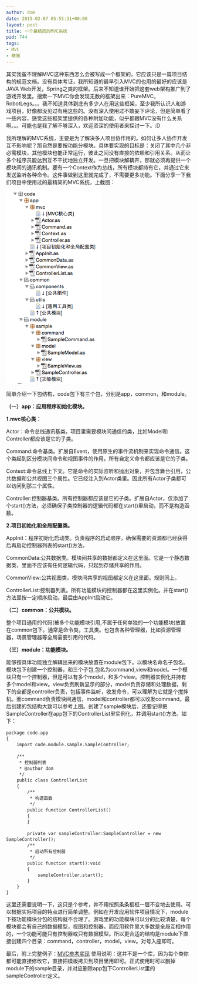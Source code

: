 ```yaml
---
author: dom
date: 2015-02-07 05:55:31+00:00
layout: post
title: 一个最精简的MVC系统
pid: 744
tags:
- MVC
- 精简
---
```


其实我蛮不理解MVC这种东西怎么会被写成一个框架的，它应该只是一篇项目结构的规范文档。没有具体考证，我所知道的最早引入MVC的也用的最好的应该是JAVA Web开发，Spring之类的框架。后来不知道谁开始把这套web架构推广到了游戏开发里。搜索一下MVC你会发现无数的框架出来：PureMVC，RobotLegs。。。我不知道具体到底有多少人在用这些框架，至少我所认识人和游戏项目，好像都没见过有用这些的。没有深入使用过不敢妄下评论，但是简单看了一些内容，感觉这些框架里提供的各种附加功能，似乎都跟MVC没有什么关系啊。。。可能也是我了解不够深入，欢迎资深的使用者来探讨一下。:D

我所理解的MVC系统，主要是为了解决多人项目协作用的。如何让多人协作开发互不影响呢？那自然是要按功能分模块。具体要实现的目标是：关闭了其中几个非必需模块，其他模块也能正常运行，彼此之间没有直接的依赖和引用关系。从而让多个程序员能达到互不干扰地独立开发。一旦把模块解耦开，那就必须再提供一个模块间的通讯机制。要有一个Context作为总线，所有模块都持有它，并通过它来发送监听各种命令。这件事做到这里就完成了，不需要更多功能。下面分享一下我们项目中使用过的最精简的MVC系统，上截图：

[![MVC2](/uploads/2015/02/MVC2.png)](/uploads/2015/02/MVC2.png)



简单介绍一下包结构，code包下有三个包，分别是app，common，和module。

**（一）app：应用程序初始化模块。**

**1.mvc核心类：**


Actor：命令总线通讯基类。项目里需要模块间通信的类，比如Model和Controller都应该是它的子类。




Command:命令基类。扩展自Event，使用原生的事件流机制来实现命令通信。这个类起到区分模块间命令和视图事件的作用。所有自定义命令都应该是它的子类。




Context:命令总线上下文。它是命令的实际监听和抛出对象，并包含舞台引用，公共数据和公共视图三个属性。它已经注入到Actor类里。因此所有Actor子类都可以访问到那三个属性。




Controller:控制器基类。所有控制器都应该是它的子类。扩展自Actor，仅添加了个start()方法，必须确保子类控制器的逻辑代码都在start()里启动，而不是构造函数。




**2.项目初始化和全局配置类。**




AppInit：程序初始化启动类。负责程序的启动顺序，确保需要的资源都已经获得后再启动控制器列表的start()方法。




CommonData:公共数据类。模块间共享的数据都定义在这里面。它是一个静态数据类，里面不应该有任何逻辑代码，只起到存储共享的作用。




CommonView:公共视图类。模块间共享的视图都定义在这里面。规则同上。




ControllerList:控制器列表。所有功能模块的控制器都在这里实例化。并在start()方法里按一定顺序启动。最后由AppInit启动它。




**（二）common：公共模块。**




整个项目通用的代码(被多个功能模块引用,不属于任何单独的一个功能模块)放置在common包下。通常是命令类，工具类。也包含各种管理器，比如资源管理器，场景管理器等全局需要引用的代码。




**（三）module：功能模块。**




能够按具体功能独立解耦出来的模块放置在module包下。以模块名命名子包名。模块包下创建一个控制器，和三个子包,包名为command,view和model。一个模块只有一个控制器，但是可以有多个model，和多个view。控制器实例化并持有多个model和view。view负责刷新显示的部分，model负责存储和处理数据，剩下的全都是controller负责，包括事件监听，收发命令，可以理解为它就是个搅拌机。而command负责模块间通信，model和controller都可以收发command。最后创建的包结构大致可以参考上图。创建了sample模块后，还要记得把SampleController在app包下的ControllerList里实例化，并调用start()方法。如下：




    
    
    package code.app
    {
    	import code.module.sample.SampleController;
    
    	/**
    	 * 控制器列表
    	 * @author dom
    	 */
    	public class ControllerList
    	{
    		/**
    		 * 构造函数
    		 */		
    		public function ControllerList()
    		{
    		}
    
    		private var sampleController:SampleController = new SampleController();
    		/**
    		 * 启动所有控制器
    		 */		
    		public function start():void
    		{
    			sampleController.start();
    		}
    	}
    }


这里还需要说明一下，这只是个参考，并不用按照条条框框一层不变地去使用。可以根据实际项目的特点进行简单调整。例如在开发应用软件项目情况下，module下按功能模块分包的结构就不合理了。游戏里的功能模块可以分的比较清楚，每个模块都会有自己的数据模型，视图和控制器。而应用软件里大多数是全局互相作用的，一个功能可能只有控制器或只有数据模型。所以更合适的结构是module下直接创建四个目录：command，controller，model，view。对号入座即可。

最后，附上完整例子：[MVC参考实现](/uploads/2015/02/MVC参考实现.zip) 使用说明：这并不是一个库，因为每个类你都可能直接修改它，直接把模板拷贝到项目里用即可。正式使用时可以删掉module下的sample目录，并对应删除app包下ControllerList里的sampleController定义。
